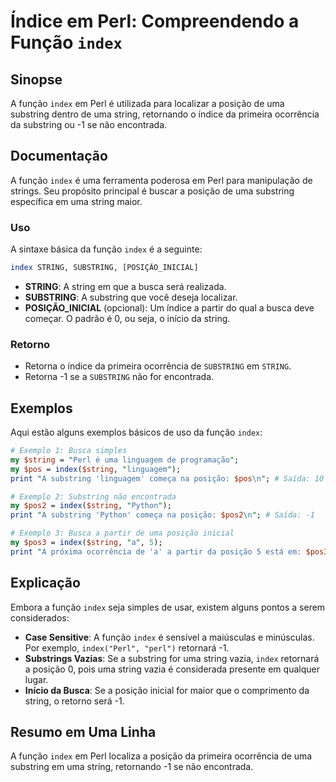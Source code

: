 <!--
Meta Description: # Índice em Perl: Compreendendo a Função `index` ## Sinopse A função `index` em Perl é utilizada para localizar a posição de uma substring dentro de u...
Meta Keywords: string, index, substring, uma, perl
-->

# Índice em Perl: Compreendendo a Função `index`

## Sinopse
A função `index` em Perl é utilizada para localizar a posição de uma substring dentro de uma string, retornando o índice da primeira ocorrência da substring ou -1 se não encontrada.

## Documentação
A função `index` é uma ferramenta poderosa em Perl para manipulação de strings. Seu propósito principal é buscar a posição de uma substring específica em uma string maior.

### Uso
A sintaxe básica da função `index` é a seguinte:

```perl
index STRING, SUBSTRING, [POSIÇÃO_INICIAL]
```

- **STRING**: A string em que a busca será realizada.
- **SUBSTRING**: A substring que você deseja localizar.
- **POSIÇÃO_INICIAL** (opcional): Um índice a partir do qual a busca deve começar. O padrão é 0, ou seja, o início da string.

### Retorno
- Retorna o índice da primeira ocorrência de `SUBSTRING` em `STRING`.
- Retorna -1 se a `SUBSTRING` não for encontrada.

## Exemplos
Aqui estão alguns exemplos básicos de uso da função `index`:

```perl
# Exemplo 1: Busca simples
my $string = "Perl é uma linguagem de programação";
my $pos = index($string, "linguagem");
print "A substring 'linguagem' começa na posição: $pos\n"; # Saída: 10

# Exemplo 2: Substring não encontrada
my $pos2 = index($string, "Python");
print "A substring 'Python' começa na posição: $pos2\n"; # Saída: -1

# Exemplo 3: Busca a partir de uma posição inicial
my $pos3 = index($string, "a", 5);
print "A próxima ocorrência de 'a' a partir da posição 5 está em: $pos3\n"; # Saída: 14
```

## Explicação
Embora a função `index` seja simples de usar, existem alguns pontos a serem considerados:

- **Case Sensitive**: A função `index` é sensível a maiúsculas e minúsculas. Por exemplo, `index("Perl", "perl")` retornará -1.
- **Substrings Vazias**: Se a substring for uma string vazia, `index` retornará a posição 0, pois uma string vazia é considerada presente em qualquer lugar.
- **Início da Busca**: Se a posição inicial for maior que o comprimento da string, o retorno será -1.

## Resumo em Uma Linha
A função `index` em Perl localiza a posição da primeira ocorrência de uma substring em uma string, retornando -1 se não encontrada.
